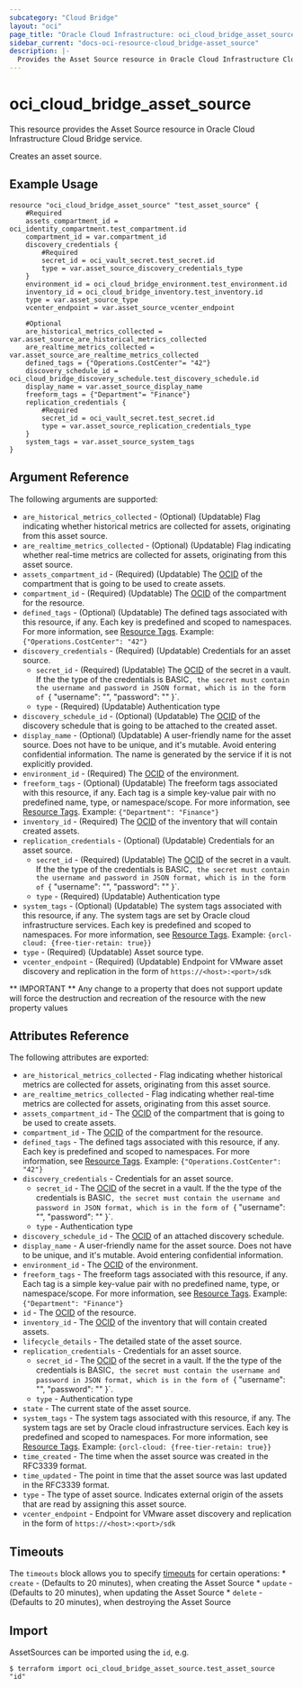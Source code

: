 ```yaml
---
subcategory: "Cloud Bridge"
layout: "oci"
page_title: "Oracle Cloud Infrastructure: oci_cloud_bridge_asset_source"
sidebar_current: "docs-oci-resource-cloud_bridge-asset_source"
description: |-
  Provides the Asset Source resource in Oracle Cloud Infrastructure Cloud Bridge service
---
```


# oci_cloud_bridge_asset_source
This resource provides the Asset Source resource in Oracle Cloud Infrastructure Cloud Bridge service.

Creates an asset source.


## Example Usage

```hcl
resource "oci_cloud_bridge_asset_source" "test_asset_source" {
	#Required
	assets_compartment_id = oci_identity_compartment.test_compartment.id
	compartment_id = var.compartment_id
	discovery_credentials {
		#Required
		secret_id = oci_vault_secret.test_secret.id
		type = var.asset_source_discovery_credentials_type
	}
	environment_id = oci_cloud_bridge_environment.test_environment.id
	inventory_id = oci_cloud_bridge_inventory.test_inventory.id
	type = var.asset_source_type
	vcenter_endpoint = var.asset_source_vcenter_endpoint

	#Optional
	are_historical_metrics_collected = var.asset_source_are_historical_metrics_collected
	are_realtime_metrics_collected = var.asset_source_are_realtime_metrics_collected
	defined_tags = {"Operations.CostCenter"= "42"}
	discovery_schedule_id = oci_cloud_bridge_discovery_schedule.test_discovery_schedule.id
	display_name = var.asset_source_display_name
	freeform_tags = {"Department"= "Finance"}
	replication_credentials {
		#Required
		secret_id = oci_vault_secret.test_secret.id
		type = var.asset_source_replication_credentials_type
	}
	system_tags = var.asset_source_system_tags
}
```

## Argument Reference

The following arguments are supported:

* `are_historical_metrics_collected` - (Optional) (Updatable) Flag indicating whether historical metrics are collected for assets, originating from this asset source.
* `are_realtime_metrics_collected` - (Optional) (Updatable) Flag indicating whether real-time metrics are collected for assets, originating from this asset source.
* `assets_compartment_id` - (Required) (Updatable) The [OCID](https://docs.cloud.oracle.com/iaas/Content/General/Concepts/identifiers.htm) of the compartment that is going to be used to create assets.
* `compartment_id` - (Required) (Updatable) The [OCID](https://docs.cloud.oracle.com/iaas/Content/General/Concepts/identifiers.htm) of the compartment for the resource.
* `defined_tags` - (Optional) (Updatable) The defined tags associated with this resource, if any. Each key is predefined and scoped to namespaces. For more information, see [Resource Tags](https://docs.cloud.oracle.com/iaas/Content/General/Concepts/resourcetags.htm). Example: `{"Operations.CostCenter": "42"}` 
* `discovery_credentials` - (Required) (Updatable) Credentials for an asset source.
	* `secret_id` - (Required) (Updatable) The [OCID](https://docs.cloud.oracle.com/iaas/Content/General/Concepts/identifiers.htm) of the secret in a vault. If the the type of the credentials is BASIC`, the secret must contain the username and password in JSON format, which is in the form of `{ "username": "<VMwareUser>", "password": "<VMwarePassword>" }`. 
	* `type` - (Required) (Updatable) Authentication type
* `discovery_schedule_id` - (Optional) (Updatable) The [OCID](https://docs.cloud.oracle.com/iaas/Content/General/Concepts/identifiers.htm) of the discovery schedule that is going to be attached to the created asset.
* `display_name` - (Optional) (Updatable) A user-friendly name for the asset source. Does not have to be unique, and it's mutable. Avoid entering confidential information. The name is generated by the service if it is not explicitly provided. 
* `environment_id` - (Required) The [OCID](https://docs.cloud.oracle.com/iaas/Content/General/Concepts/identifiers.htm) of the environment.
* `freeform_tags` - (Optional) (Updatable) The freeform tags associated with this resource, if any. Each tag is a simple key-value pair with no predefined name, type, or namespace/scope. For more information, see [Resource Tags](https://docs.cloud.oracle.com/iaas/Content/General/Concepts/resourcetags.htm). Example: `{"Department": "Finance"}` 
* `inventory_id` - (Required) The [OCID](https://docs.cloud.oracle.com/iaas/Content/General/Concepts/identifiers.htm) of the inventory that will contain created assets.
* `replication_credentials` - (Optional) (Updatable) Credentials for an asset source.
	* `secret_id` - (Required) (Updatable) The [OCID](https://docs.cloud.oracle.com/iaas/Content/General/Concepts/identifiers.htm) of the secret in a vault. If the the type of the credentials is BASIC`, the secret must contain the username and password in JSON format, which is in the form of `{ "username": "<VMwareUser>", "password": "<VMwarePassword>" }`. 
	* `type` - (Required) (Updatable) Authentication type
* `system_tags` - (Optional) (Updatable) The system tags associated with this resource, if any. The system tags are set by Oracle cloud infrastructure services. Each key is predefined and scoped to namespaces. For more information, see [Resource Tags](https://docs.cloud.oracle.com/iaas/Content/General/Concepts/resourcetags.htm). Example: `{orcl-cloud: {free-tier-retain: true}}` 
* `type` - (Required) (Updatable) Asset source type.
* `vcenter_endpoint` - (Required) (Updatable) Endpoint for VMware asset discovery and replication in the form of ```https://<host>:<port>/sdk```


** IMPORTANT **
Any change to a property that does not support update will force the destruction and recreation of the resource with the new property values

## Attributes Reference

The following attributes are exported:

* `are_historical_metrics_collected` - Flag indicating whether historical metrics are collected for assets, originating from this asset source.
* `are_realtime_metrics_collected` - Flag indicating whether real-time metrics are collected for assets, originating from this asset source.
* `assets_compartment_id` - The [OCID](https://docs.cloud.oracle.com/iaas/Content/General/Concepts/identifiers.htm) of the compartment that is going to be used to create assets.
* `compartment_id` - The [OCID](https://docs.cloud.oracle.com/iaas/Content/General/Concepts/identifiers.htm) of the compartment for the resource.
* `defined_tags` - The defined tags associated with this resource, if any. Each key is predefined and scoped to namespaces. For more information, see [Resource Tags](https://docs.cloud.oracle.com/iaas/Content/General/Concepts/resourcetags.htm). Example: `{"Operations.CostCenter": "42"}` 
* `discovery_credentials` - Credentials for an asset source.
	* `secret_id` - The [OCID](https://docs.cloud.oracle.com/iaas/Content/General/Concepts/identifiers.htm) of the secret in a vault. If the the type of the credentials is BASIC`, the secret must contain the username and password in JSON format, which is in the form of `{ "username": "<VMwareUser>", "password": "<VMwarePassword>" }`. 
	* `type` - Authentication type
* `discovery_schedule_id` - The [OCID](https://docs.cloud.oracle.com/iaas/Content/General/Concepts/identifiers.htm) of an attached discovery schedule.
* `display_name` - A user-friendly name for the asset source. Does not have to be unique, and it's mutable. Avoid entering confidential information. 
* `environment_id` - The [OCID](https://docs.cloud.oracle.com/iaas/Content/General/Concepts/identifiers.htm) of the environment.
* `freeform_tags` - The freeform tags associated with this resource, if any. Each tag is a simple key-value pair with no predefined name, type, or namespace/scope. For more information, see [Resource Tags](https://docs.cloud.oracle.com/iaas/Content/General/Concepts/resourcetags.htm). Example: `{"Department": "Finance"}` 
* `id` - The [OCID](https://docs.cloud.oracle.com/iaas/Content/General/Concepts/identifiers.htm) of the resource.
* `inventory_id` - The [OCID](https://docs.cloud.oracle.com/iaas/Content/General/Concepts/identifiers.htm) of the inventory that will contain created assets.
* `lifecycle_details` - The detailed state of the asset source.
* `replication_credentials` - Credentials for an asset source.
	* `secret_id` - The [OCID](https://docs.cloud.oracle.com/iaas/Content/General/Concepts/identifiers.htm) of the secret in a vault. If the the type of the credentials is BASIC`, the secret must contain the username and password in JSON format, which is in the form of `{ "username": "<VMwareUser>", "password": "<VMwarePassword>" }`. 
	* `type` - Authentication type
* `state` - The current state of the asset source.
* `system_tags` - The system tags associated with this resource, if any. The system tags are set by Oracle cloud infrastructure services. Each key is predefined and scoped to namespaces. For more information, see [Resource Tags](https://docs.cloud.oracle.com/iaas/Content/General/Concepts/resourcetags.htm). Example: `{orcl-cloud: {free-tier-retain: true}}` 
* `time_created` - The time when the asset source was created in the RFC3339 format.
* `time_updated` - The point in time that the asset source was last updated in the RFC3339 format.
* `type` - The type of asset source. Indicates external origin of the assets that are read by assigning this asset source.
* `vcenter_endpoint` - Endpoint for VMware asset discovery and replication in the form of ```https://<host>:<port>/sdk```

## Timeouts

The `timeouts` block allows you to specify [timeouts](https://registry.terraform.io/providers/hashicorp/oci/latest/docs/guides/changing_timeouts) for certain operations:
	* `create` - (Defaults to 20 minutes), when creating the Asset Source
	* `update` - (Defaults to 20 minutes), when updating the Asset Source
	* `delete` - (Defaults to 20 minutes), when destroying the Asset Source


## Import

AssetSources can be imported using the `id`, e.g.

```
$ terraform import oci_cloud_bridge_asset_source.test_asset_source "id"
```

